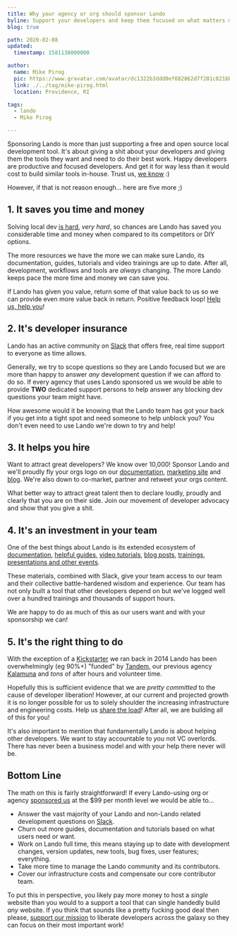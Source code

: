 ```yaml
---
title: Why your agency or org should sponsor Lando
byline: Support your developers and keep them focused on what matters most; achieving your organization or client's goals, not solving DevOps problems! And, get your orgs name in front tens of thousands of potential hires and clients while doing it!
blog: true

path: 2020-02-08
updated:
  timestamp: 1581138000000

author:
  name: Mike Pirog
  pic: https://www.gravatar.com/avatar/dc1322b3ddd0ef682862d7f281c821bb
  link: ./../tag/mike-pirog.html
  location: Providence, RI

tags:
  - lando
  - Mike Pirog

---
```


Sponsoring Lando is more than just supporting a free and open source local development tool. It's about giving a shit about your developers and giving them the tools they want and need to do their best work. Happy developers are productive and focused developers. And get it for way less than it would cost to build similar tools in-house. Trust us, [we know](/2017/10/24/journey-lando/) :)

However, if that is not reason enough... here are five more ;)

## 1. It saves you time and money

Solving local dev [is hard](/2017/10/24/journey-lando/), _very hard_, so chances are Lando has saved you considerable time and money when compared to its competitors or DIY options.

The more resources we have the more we can make sure Lando, its documentation, guides, tutorials and video trainings are up to date. After all, development, workflows and tools are _always_ changing. The more Lando keeps pace the more time and money we can save you.

If Lando has given you value, return some of that value back to us so we can provide even more value back in return. Positive feedback loop! [Help us, help you](https://www.youtube.com/watch?v=XmlXU4uK5rA)!

## 2. It's developer insurance

Lando has an active community on [Slack](https://launchpass.com/devwithlando) that offers free, real time support to everyone as time allows.

Generally, we try to scope questions so they are Lando focused but we are more than happy to answer _any_ development question if we can afford to do so. If every agency that uses Lando sponsored us we would be able to provide **TWO** dedicated support persons to help answer any blocking dev questions your team might have.

How awesome would it be knowing that the Lando team has got your back if you get into a tight spot and need someone to help unblock you? You don't even need to use Lando we're down to try and help!

## 3. It helps you hire

Want to attract great developers? We know over 10,000! Sponsor Lando and we'll proudly fly your orgs logo on our [documentation](https://docs.lando.dev), [marketing site](https://lando.dev) and [blog](https://docs.lando.dev). We're also down to co-market, partner and retweet your orgs content.

What better way to attract great talent then to declare loudly, proudly and clearly that you are on their side. Join our movement of developer advocacy and show that you give a shit.

## 4. It's an investment in your team

One of the best things about Lando is its extended ecosystem of [documentation](https://docs.lando.dev), [helpful guides](https://docs.lando.dev/guides/lando-info.html), [video tutorials](https://www.youtube.com/channel/UCl_QBNuGJNoo7yH-n18K7Kg), [blog posts](https://blog.lando.dev), [trainings, presentations and other events](https://events.lando.dev).

These materials, combined with Slack, give your team access to our team and their collective battle-hardened wisdom and experience. Our team has not only built a tool that other developers depend on but we've logged well over a hundred trainings and thousands of support hours.

We are happy to do as much of this as our users want and with your sponsorship we can!

## 5. It's the right thing to do

With the exception of a [Kickstarter](https://www.kickstarter.com/projects/kalabox/kalabox-advanced-web-tools-for-the-people) we ran back in 2014 Lando has been overwhelmingly (eg 90%+) "funded" by [Tandem](https://thinktandem.io), our previous agency [Kalamuna](https://kalamuna.ca) and _tons_ of after hours and volunteer time.

Hopefully this is sufficient evidence that we are _pretty committed_ to the cause of developer liberation! However, at our current and projected growth it is no longer possible for us to solely shoulder the increasing infrastructure and engineering costs. Help us [share the load](https://www.youtube.com/watch?v=wlJgD4GuDVs)! After all, we are building all of this for you!

It's also important to mention that fundamentally Lando is about helping other developers. We want to stay accountable to _you_ not VC overlords. There has never been a business model and with your help there never will be.

## Bottom Line

The math on this is fairly straightforward! If every Lando-using org or agency [sponsored us](https://lando.dev/sponsor/) at the $99 per month level we would be able to...

* Answer the vast majority of your Lando and non-Lando related development questions on [Slack](https://launchpass.com/devwithlando).
* Churn out more guides, documentation and tutorials based on what users need or want.
* Work on Lando full time, this means staying up to date with development changes, version updates, new tools, bug fixes, user features; everything.
* Take more time to manage the Lando community and its contributors.
* Cover our infrastructure costs and compensate our core contributor team.

To put this in perspective, you likely pay more money to host a _single_ website than you would to a support a tool that can single handedly build _any_ website. If you think that sounds like a pretty fucking good deal then please, [support our mission](https://lando.dev/sponsor) to liberate developers across the galaxy so they can focus on their most important work!
